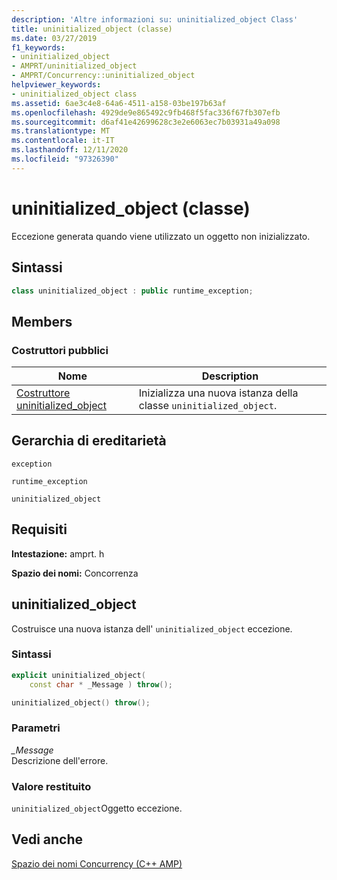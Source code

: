 ```yaml
---
description: 'Altre informazioni su: uninitialized_object Class'
title: uninitialized_object (classe)
ms.date: 03/27/2019
f1_keywords:
- uninitialized_object
- AMPRT/uninitialized_object
- AMPRT/Concurrency::uninitialized_object
helpviewer_keywords:
- uninitialized_object class
ms.assetid: 6ae3c4e8-64a6-4511-a158-03be197b63af
ms.openlocfilehash: 4929de9e865492c9fb468f5fac336f67fb307efb
ms.sourcegitcommit: d6af41e42699628c3e2e6063ec7b03931a49a098
ms.translationtype: MT
ms.contentlocale: it-IT
ms.lasthandoff: 12/11/2020
ms.locfileid: "97326390"
---
```

# <a name="uninitialized_object-class"></a>uninitialized_object (classe)

Eccezione generata quando viene utilizzato un oggetto non inizializzato.

## <a name="syntax"></a>Sintassi

```cpp
class uninitialized_object : public runtime_exception;
```

## <a name="members"></a>Members

### <a name="public-constructors"></a>Costruttori pubblici

|Nome|Description|
|----------|-----------------|
|[Costruttore uninitialized_object](#uninitialized_object)|Inizializza una nuova istanza della classe `uninitialized_object`.|

## <a name="inheritance-hierarchy"></a>Gerarchia di ereditarietà

`exception`

`runtime_exception`

`uninitialized_object`

## <a name="requirements"></a>Requisiti

**Intestazione:** amprt. h

**Spazio dei nomi:** Concorrenza

## <a name="uninitialized_object"></a><a name="uninitialized_object"></a> uninitialized_object

Costruisce una nuova istanza dell' `uninitialized_object` eccezione.

### <a name="syntax"></a>Sintassi

```cpp
explicit uninitialized_object(
    const char * _Message ) throw();

uninitialized_object() throw();
```

### <a name="parameters"></a>Parametri

*_Message*<br/>
Descrizione dell'errore.

### <a name="return-value"></a>Valore restituito

`uninitialized_object`Oggetto eccezione.

## <a name="see-also"></a>Vedi anche

[Spazio dei nomi Concurrency (C++ AMP)](concurrency-namespace-cpp-amp.md)
